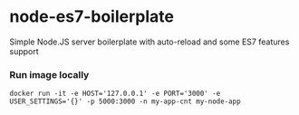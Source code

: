# node-es7-boilerplate

Simple Node.JS server boilerplate with auto-reload and some ES7 features support

### Run image locally

```
docker run -it -e HOST='127.0.0.1' -e PORT='3000' -e USER_SETTINGS='{}' -p 5000:3000 -n my-app-cnt my-node-app
```